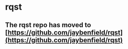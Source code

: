 # rqst
## The rqst repo has moved to [https://github.com/jaybenfield/rqst](https://github.com/jaybenfield/rqst)
